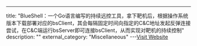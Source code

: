 ---
title: "BlueShell：一个Go语言编写的持续远控工具，拿下靶机后，根据操作系统版本下载部署对应的bsClient，其会每隔固定时间向指定的C&C地址发起反弹连接尝试，在C&C端运行bsServer即可连接bsClient，从而实现对靶机的持续控制"
description: ""
external_category: "Miscellaneous"
---[Visit Website](https://github.com/whitehatnote/BlueShell)

